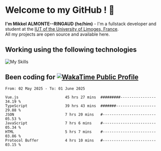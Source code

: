 # Welcome to my GitHub ! 🌃

**I'm Mikkel ALMONTE--RINGAUD (he/him)** - I'm a fullstack developer and student at the [IUT of the University of Limoges, France](https://iut.unilim.fr). \
All my projects are open source and available here.

## Working using the following technologies

![My Skills](https://skillicons.dev/icons?i=solidjs,pnpm,nodejs,ts,js,vercel,netlify,html,css,rust,astro,git,vue,md,electron,figma,github,bash,bun,cloudflare,py,tailwind,nginx,npm,tauri,vite,zig,yarn,windicss,dart,flutter,kotlin&theme=dark)

## Been coding for [![WakaTime Public Profile](https://wakatime.com/badge/user/0839e595-e07a-435c-8d59-ed95f2a3d6dd.svg?style=flat-square)](https://wakatime.com/@0839e595-e07a-435c-8d59-ed95f2a3d6dd)

<!--START_SECTION:waka-->

```plain
From: 02 May 2025 - To: 01 June 2025

Vue.js                     45 hrs 27 mins  #########----------------   34.19 %
TypeScript                 39 hrs 43 mins  #######------------------   29.88 %
JSON                       7 hrs 20 mins   #------------------------   05.53 %
JavaScript                 7 hrs 6 mins    #------------------------   05.34 %
HTML                       5 hrs 7 mins    #------------------------   03.86 %
Protocol Buffer            4 hrs 10 mins   #------------------------   03.15 %
```

<!--END_SECTION:waka-->
